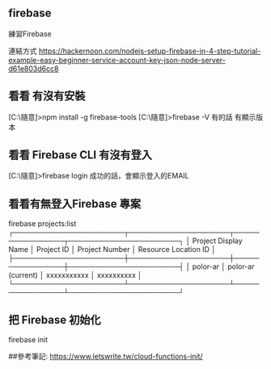## firebase
練習Firebase

連結方式
https://hackernoon.com/nodejs-setup-firebase-in-4-step-tutorial-example-easy-beginner-service-account-key-json-node-server-d61e803d6cc8

## 看看 有沒有安裝 
[C:\隨意]>npm install -g firebase-tools
[C:\隨意]>firebase -V 
有的話 有顯示版本

## 看看  Firebase CLI 有沒有登入
[C:\隨意]>firebase login
成功的話，會顯示登入的EMAIL

## 看看有無登入Firebase 專案
firebase projects:list
┌──────────────────────┬────────────────────┬────────────────┬──────────────────────┐ 
│ Project Display Name │ Project ID         │ Project Number │ Resource Location ID │ 
├──────────────────────┼────────────────────┼────────────────┼──────────────────────┤ 
│ polor-ar             │ polor-ar (current) │ xxxxxxxxxxx    │ xxxxxxxxxx           │ 
└──────────────────────┴────────────────────┴────────────────┴──────────────────────┘ 

## 把 Firebase 初始化
firebase init

##參考筆記:
https://www.letswrite.tw/cloud-functions-init/
